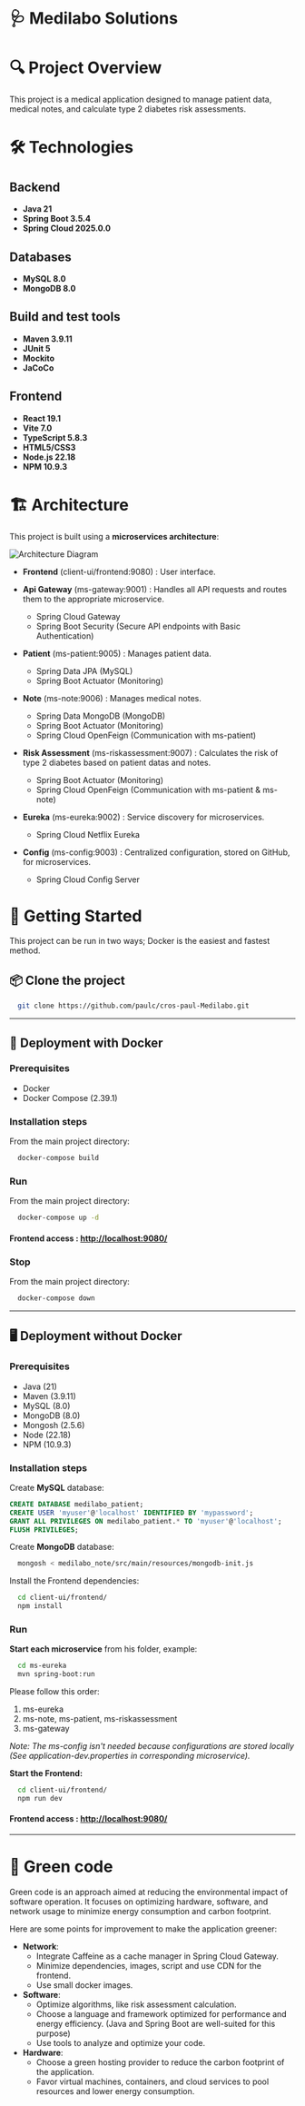 # 🩺 Medilabo Solutions

# 🔍 Project Overview
This project is a medical application designed to manage patient data, medical notes, and calculate type 2 diabetes risk assessments. 

# 🛠️ Technologies
## Backend
- **Java 21**
- **Spring Boot 3.5.4**
- **Spring Cloud 2025.0.0**
## Databases
- **MySQL 8.0**
- **MongoDB 8.0**
## Build and test tools
- **Maven 3.9.11**
- **JUnit 5**
- **Mockito**
- **JaCoCo**
## Frontend
- **React 19.1**
- **Vite 7.0**
- **TypeScript 5.8.3**
- **HTML5/CSS3**
- **Node.js 22.18**
- **NPM 10.9.3**

# 🏗️ Architecture
This project is built using a **microservices architecture**:

![Architecture Diagram](.github/readme_assets/architecture_diagram.jpg)

- **Frontend** (client-ui/frontend:9080) : User interface.


- **Api Gateway** (ms-gateway:9001) : Handles all API requests and routes them to the appropriate microservice.
  - Spring Cloud Gateway
  - Spring Boot Security (Secure API endpoints with Basic Authentication)


- **Patient** (ms-patient:9005) : Manages patient data.
  - Spring Data JPA (MySQL)
  - Spring Boot Actuator (Monitoring)


- **Note** (ms-note:9006) : Manages medical notes.
  - Spring Data MongoDB (MongoDB)
  - Spring Boot Actuator (Monitoring)
  - Spring Cloud OpenFeign (Communication with ms-patient)


- **Risk Assessment** (ms-riskassessment:9007) : Calculates the risk of type 2 diabetes based on patient datas and notes.
  - Spring Boot Actuator (Monitoring)
  - Spring Cloud OpenFeign (Communication with ms-patient & ms-note)


- **Eureka** (ms-eureka:9002) : Service discovery for microservices.
    - Spring Cloud Netflix Eureka


- **Config** (ms-config:9003) : Centralized configuration, stored on GitHub, for microservices.
  - Spring Cloud Config Server

# 🚀 Getting Started
This project can be run in two ways; Docker is the easiest and fastest method.

## 📦 Clone the project

```bash
  git clone https://github.com/paulc/cros-paul-Medilabo.git
```
---
## 🐳 Deployment with Docker

### Prerequisites
- Docker
- Docker Compose (2.39.1)

### Installation steps
From the main project directory:
```bash
  docker-compose build
```

### Run
From the main project directory:
```bash
  docker-compose up -d
```

#### **Frontend access : [http://localhost:9080/](http://localhost:9080/)**

### Stop
From the main project directory:
```bash
  docker-compose down
```

---

## 🖥️ Deployment without Docker

### Prerequisites
- Java (21)
- Maven (3.9.11)
- MySQL (8.0)
- MongoDB (8.0)
- Mongosh (2.5.6)
- Node (22.18)
- NPM (10.9.3)

### Installation steps

Create **MySQL** database:
```SQL 
CREATE DATABASE medilabo_patient;
CREATE USER 'myuser'@'localhost' IDENTIFIED BY 'mypassword';
GRANT ALL PRIVILEGES ON medilabo_patient.* TO 'myuser'@'localhost';
FLUSH PRIVILEGES;
```
Create **MongoDB** database:
```BASH
  mongosh < medilabo_note/src/main/resources/mongodb-init.js
```

Install the Frontend dependencies:
```bash
  cd client-ui/frontend/
  npm install
```

### Run

**Start each microservice** from his folder, example: 
```bash
  cd ms-eureka
  mvn spring-boot:run
```
Please follow this order:
1. ms-eureka
2. ms-note, ms-patient, ms-riskassessment
3. ms-gateway

_Note: The ms-config isn't needed because configurations are stored locally (See application-dev.properties in corresponding microservice)._ 

**Start the Frontend:** 
```bash
  cd client-ui/frontend/
  npm run dev
```

#### **Frontend access : [http://localhost:9080/](http://localhost:9080/)**

---

# 🌱 Green code
Green code is an approach aimed at reducing the environmental impact of software operation.
It focuses on optimizing hardware, software, and network usage to minimize energy consumption and carbon footprint.

Here are some points for improvement to make the application greener:
- **Network**: 
  - Integrate Caffeine as a cache manager in Spring Cloud Gateway.
  - Minimize dependencies, images, script and use CDN for the frontend.
  - Use small docker images.
- **Software**:
  - Optimize algorithms, like risk assessment calculation.
  - Choose a language and framework optimized for performance and energy efficiency. (Java and Spring Boot are well-suited for this purpose)
  - Use tools to analyze and optimize your code.
- **Hardware**:
  - Choose a green hosting provider to reduce the carbon footprint of the application.
  - Favor virtual machines, containers, and cloud services to pool resources and lower energy consumption.